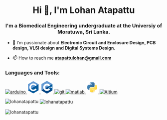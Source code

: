 
<h1 align="center">Hi 👋, I'm Lohan Atapattu</h1>
<h3 align="center">I'm a Biomedical Engineering undergraduate at the Universiy of Moratuwa, Sri Lanka.</h3>

- 🔭 I’m passionate about **Electronic Circuit and Enclosure Design, PCB design, VLSI design and Digital Systems Design.**

- 📫 How to reach me **atapattulohan@gmail.com**

<!--<h3 align="left">Connect with me:</h3> -->
<p align="left">
</p>

<h3 align="left">Languages and Tools:</h3>
<p align="left"> <a href="https://www.arduino.cc/" target="_blank" rel="noreferrer"> <img src="https://cdn.worldvectorlogo.com/logos/arduino-1.svg" alt="arduino" width="40" height="40"/> </a> <a href="https://www.cprogramming.com/" target="_blank" rel="noreferrer"> <img src="https://raw.githubusercontent.com/devicons/devicon/master/icons/c/c-original.svg" alt="c" width="40" height="40"/> </a> <a href="https://www.w3schools.com/cpp/" target="_blank" rel="noreferrer"> <img src="https://raw.githubusercontent.com/devicons/devicon/master/icons/cplusplus/cplusplus-original.svg" alt="cplusplus" width="40" height="40"/> </a> <a href="https://git-scm.com/" target="_blank" rel="noreferrer"> <img src="https://www.vectorlogo.zone/logos/git-scm/git-scm-icon.svg" alt="git" width="40" height="40"/> </a> <a href="https://www.mathworks.com/" target="_blank" rel="noreferrer"> <img src="https://upload.wikimedia.org/wikipedia/commons/2/21/Matlab_Logo.png" alt="matlab" width="40" height="40"/> </a> <a href="https://www.python.org" target="_blank" rel="noreferrer"> <img src="https://raw.githubusercontent.com/devicons/devicon/master/icons/python/python-original.svg" alt="python" width="40" height="40"/> </a> <a href="https://www.altium.com/altium-designer" target="_blank" rel="noreferrer"> <img src="https://upload.wikimedia.org/wikipedia/commons/e/ea/Altium_Designer_Logo.png" alt="Altium" width="40" height="40"/> </a> </p>


<p><img align="left" src="https://github-readme-stats.vercel.app/api/top-langs?username=lohanatapattu&show_icons=true&theme=highcontrast&locale=en&layout=compact" alt="lohanatapattu" /></p>

<p>&nbsp;<img align="center" src="https://github-readme-stats.vercel.app/api?username=lohanatapattu&show_icons=true&theme=highcontrast&locale=en" alt="lohanatapattu" /></p>

<p><img align="center" src="https://github-readme-streak-stats.herokuapp.com/?user=lohanatapattu&theme=highcontrast" alt="lohanatapattu" /></p>
